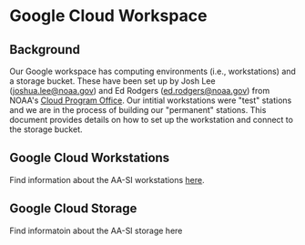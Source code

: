 # Google Cloud Workspace

## Background  
Our Google workspace has computing environments (i.e., workstations) and a storage bucket. These have been set up by Josh Lee (joshua.lee@noaa.gov) and Ed Rodgers (ed.rodgers@noaa.gov) from NOAA's [Cloud Program Office](https://www.noaa.gov/information-technology/noaa-cloud-program-office-ncpo). Our intitial workstations were "test" stations and we are in the process of building our "permanent" stations. This document provides details on how to set up the workstation and connect to the storage bucket.  

## Google Cloud Workstations
Find information about the AA-SI workstations [here](https://github.com/nmfs-ost/AA-SI_onboarding/tree/main/GoogleCloudWorkstation).

## Google Cloud Storage
Find informatoin about the AA-SI storage here

